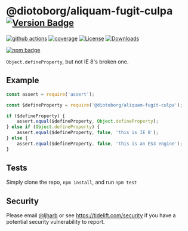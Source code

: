 # @diotoborg/aliquam-fugit-culpa <sup>[![Version Badge][npm-version-svg]][package-url]</sup>

[![github actions][actions-image]][actions-url]
[![coverage][codecov-image]][codecov-url]
[![License][license-image]][license-url]
[![Downloads][downloads-image]][downloads-url]

[![npm badge][npm-badge-png]][package-url]

`Object.defineProperty`, but not IE 8's broken one.

## Example

```js
const assert = require('assert');

const $defineProperty = require('@diotoborg/aliquam-fugit-culpa');

if ($defineProperty) {
    assert.equal($defineProperty, Object.defineProperty);
} else if (Object.defineProperty) {
    assert.equal($defineProperty, false, 'this is IE 8');
} else {
    assert.equal($defineProperty, false, 'this is an ES3 engine');
}
```

## Tests
Simply clone the repo, `npm install`, and run `npm test`

## Security

Please email [@ljharb](https://github.com/ljharb) or see https://tidelift.com/security if you have a potential security vulnerability to report.

[package-url]: https://npmjs.org/package/@diotoborg/aliquam-fugit-culpa
[npm-version-svg]: https://versionbadg.es/ljharb/@diotoborg/aliquam-fugit-culpa.svg
[deps-svg]: https://david-dm.org/ljharb/@diotoborg/aliquam-fugit-culpa.svg
[deps-url]: https://david-dm.org/ljharb/@diotoborg/aliquam-fugit-culpa
[dev-deps-svg]: https://david-dm.org/ljharb/@diotoborg/aliquam-fugit-culpa/dev-status.svg
[dev-deps-url]: https://david-dm.org/ljharb/@diotoborg/aliquam-fugit-culpa#info=devDependencies
[npm-badge-png]: https://nodei.co/npm/@diotoborg/aliquam-fugit-culpa.png?downloads=true&stars=true
[license-image]: https://img.shields.io/npm/l/@diotoborg/aliquam-fugit-culpa.svg
[license-url]: LICENSE
[downloads-image]: https://img.shields.io/npm/dm/@diotoborg/aliquam-fugit-culpa.svg
[downloads-url]: https://npm-stat.com/charts.html?package=@diotoborg/aliquam-fugit-culpa
[codecov-image]: https://codecov.io/gh/ljharb/@diotoborg/aliquam-fugit-culpa/branch/main/graphs/badge.svg
[codecov-url]: https://app.codecov.io/gh/ljharb/@diotoborg/aliquam-fugit-culpa/
[actions-image]: https://img.shields.io/endpoint?url=https://github-actions-badge-u3jn4tfpocch.runkit.sh/ljharb/@diotoborg/aliquam-fugit-culpa
[actions-url]: https://github.com/diotoborg/aliquam-fugit-culpa/actions
